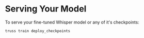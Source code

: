 # Serving Your Model

To serve your fine-tuned Whisper model or any of it's checkpoints:

```bash
truss train deploy_checkpoints
```
